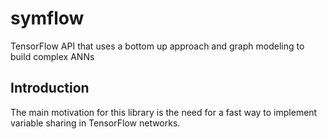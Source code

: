 # symflow
TensorFlow API that uses a bottom up approach and graph modeling to build complex ANNs

## Introduction 

The main motivation for this library is the need for a fast way to implement variable sharing in TensorFlow networks.


